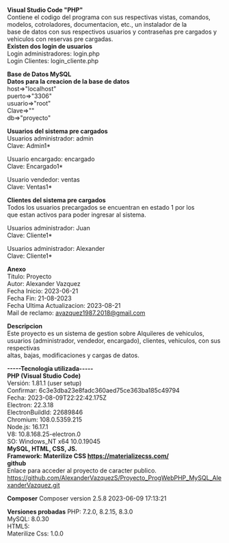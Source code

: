 **Visual Studio Code "PHP"** <br>
Contiene el codigo del programa con sus respectivas vistas, comandos, <br>
modelos, cotroladores, documentacion, etc., un instalador de la  <br>
base de datos con sus respectivos usuarios y contraseñas pre cargados y  <br>
vehiculos con reservas pre cargadas. <br>
**Existen dos login de usuarios** <br>
Login administradores: login.php <br>
Login Clientes: login_cliente.php <br>

**Base de Datos MySQL** <br>
**Datos para la creacion de la base de datos** <br>
host=>"localhost" <br>
puerto=>"3306" <br>
usuario=>"root" <br>
Clave=>"" <br>
db=>"proyecto" <br>
             
**Usuarios del sistema pre cargados** <br>
Usuarios administrador: admin <br>
Clave: Admin1* <br>

Usuario encargado: encargado <br>
Clave: Encargado1* <br>

Usuario vendedor: ventas <br>
Clave: Ventas1* <br>

**Clientes del sistema pre cargados** <br>
Todos los usuarios precargados se encuentran en estado 1 por los  <br>
que estan activos para poder ingresar al sistema. <br>

Usuarios administrador: Juan <br>
Clave: Cliente1* <br>

Usuarios administrador: Alexander <br>
Clave: Cliente1* <br>

**Anexo** <br>
Titulo: Proyecto <br>
Autor: Alexander Vazquez <br>
Fecha Inicio: 2023-06-21 <br>
Fecha Fin: 21-08-2023 <br>
Fecha Ultima Actualizacion: 2023-08-21<br>
Mail de reclamo: avazquez1987.2018@gmail.com <br>

**Descripcion** <br>
Este proyecto es un sistema de gestion sobre Alquileres de vehiculos, <br>
usuarios (administrador, vendedor, encargado), clientes, vehiculos, con sus respectivas <br>
altas, bajas, modificaciones y cargas de datos. <br>

**-----Tecnologia utilizada-----** <br>
**PHP (Visual Studio Code)** <br>
Versión: 1.81.1 (user setup) <br>
Confirmar: 6c3e3dba23e8fadc360aed75ce363ba185c49794 <br>
Fecha: 2023-08-09T22:22:42.175Z <br>
Electron: 22.3.18 <br>
ElectronBuildId: 22689846 <br>
Chromium: 108.0.5359.215 <br>
Node.js: 16.17.1 <br>
V8: 10.8.168.25-electron.0 <br>
SO: Windows_NT x64 10.0.19045 <br>
**MySQL, HTML, CSS, JS.** <br>
**Framework: Materilize CSS https://materializecss.com/** <br>
**github** <br>
Enlace para acceder al proyecto de caracter publico. <br>
https://github.com/AlexanderVazquezS/Proyecto_ProgWebPHP_MySQL_AlexanderVazquez.git <br>

**Composer**
Composer version 2.5.8 2023-06-09 17:13:21 <br>

**Versiones probadas** 
PHP: 7.2.0, 8.2.15, 8.3.0 <br>
MySQL: 8.0.30 <br>
HTML5: <br>
Materilize Css: 1.0.0 <br>






